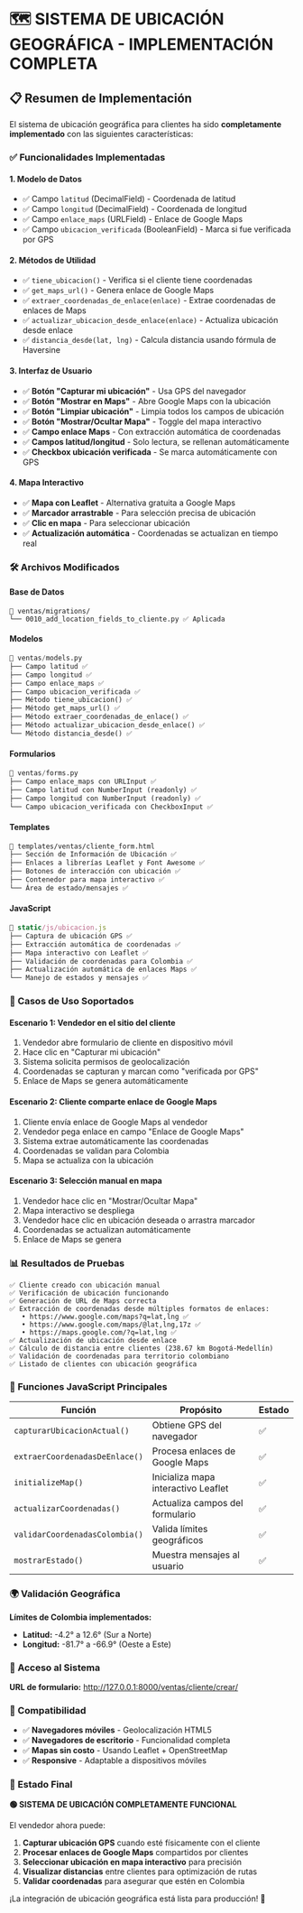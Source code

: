 # 🗺️ SISTEMA DE UBICACIÓN GEOGRÁFICA - IMPLEMENTACIÓN COMPLETA

## 📋 Resumen de Implementación

El sistema de ubicación geográfica para clientes ha sido **completamente implementado** con las siguientes características:

### ✅ Funcionalidades Implementadas

#### 1. **Modelo de Datos**
- ✅ Campo `latitud` (DecimalField) - Coordenada de latitud
- ✅ Campo `longitud` (DecimalField) - Coordenada de longitud  
- ✅ Campo `enlace_maps` (URLField) - Enlace de Google Maps
- ✅ Campo `ubicacion_verificada` (BooleanField) - Marca si fue verificada por GPS

#### 2. **Métodos de Utilidad**
- ✅ `tiene_ubicacion()` - Verifica si el cliente tiene coordenadas
- ✅ `get_maps_url()` - Genera enlace de Google Maps
- ✅ `extraer_coordenadas_de_enlace(enlace)` - Extrae coordenadas de enlaces de Maps
- ✅ `actualizar_ubicacion_desde_enlace(enlace)` - Actualiza ubicación desde enlace
- ✅ `distancia_desde(lat, lng)` - Calcula distancia usando fórmula de Haversine

#### 3. **Interfaz de Usuario**
- ✅ **Botón "Capturar mi ubicación"** - Usa GPS del navegador
- ✅ **Botón "Mostrar en Maps"** - Abre Google Maps con la ubicación
- ✅ **Botón "Limpiar ubicación"** - Limpia todos los campos de ubicación
- ✅ **Botón "Mostrar/Ocultar Mapa"** - Toggle del mapa interactivo
- ✅ **Campo enlace Maps** - Con extracción automática de coordenadas
- ✅ **Campos latitud/longitud** - Solo lectura, se rellenan automáticamente
- ✅ **Checkbox ubicación verificada** - Se marca automáticamente con GPS

#### 4. **Mapa Interactivo**
- ✅ **Mapa con Leaflet** - Alternativa gratuita a Google Maps
- ✅ **Marcador arrastrable** - Para selección precisa de ubicación
- ✅ **Clic en mapa** - Para seleccionar ubicación
- ✅ **Actualización automática** - Coordenadas se actualizan en tiempo real

### 🛠️ Archivos Modificados

#### **Base de Datos**
```
📁 ventas/migrations/
└── 0010_add_location_fields_to_cliente.py ✅ Aplicada
```

#### **Modelos**
```python
📄 ventas/models.py
├── Campo latitud ✅
├── Campo longitud ✅
├── Campo enlace_maps ✅
├── Campo ubicacion_verificada ✅
├── Método tiene_ubicacion() ✅
├── Método get_maps_url() ✅
├── Método extraer_coordenadas_de_enlace() ✅
├── Método actualizar_ubicacion_desde_enlace() ✅
└── Método distancia_desde() ✅
```

#### **Formularios**
```python
📄 ventas/forms.py
├── Campo enlace_maps con URLInput ✅
├── Campo latitud con NumberInput (readonly) ✅
├── Campo longitud con NumberInput (readonly) ✅
└── Campo ubicacion_verificada con CheckboxInput ✅
```

#### **Templates**
```html
📄 templates/ventas/cliente_form.html
├── Sección de Información de Ubicación ✅
├── Enlaces a librerías Leaflet y Font Awesome ✅
├── Botones de interacción con ubicación ✅
├── Contenedor para mapa interactivo ✅
└── Área de estado/mensajes ✅
```

#### **JavaScript**
```javascript
📄 static/js/ubicacion.js
├── Captura de ubicación GPS ✅
├── Extracción automática de coordenadas ✅
├── Mapa interactivo con Leaflet ✅
├── Validación de coordenadas para Colombia ✅
├── Actualización automática de enlaces Maps ✅
└── Manejo de estados y mensajes ✅
```

### 🎯 Casos de Uso Soportados

#### **Escenario 1: Vendedor en el sitio del cliente**
1. Vendedor abre formulario de cliente en dispositivo móvil
2. Hace clic en "Capturar mi ubicación"  
3. Sistema solicita permisos de geolocalización
4. Coordenadas se capturan y marcan como "verificada por GPS"
5. Enlace de Maps se genera automáticamente

#### **Escenario 2: Cliente comparte enlace de Google Maps**
1. Cliente envía enlace de Google Maps al vendedor
2. Vendedor pega enlace en campo "Enlace de Google Maps"
3. Sistema extrae automáticamente las coordenadas
4. Coordenadas se validan para Colombia
5. Mapa se actualiza con la ubicación

#### **Escenario 3: Selección manual en mapa**
1. Vendedor hace clic en "Mostrar/Ocultar Mapa"
2. Mapa interactivo se despliega
3. Vendedor hace clic en ubicación deseada o arrastra marcador
4. Coordenadas se actualizan automáticamente
5. Enlace de Maps se genera

### 📊 Resultados de Pruebas

```
✅ Cliente creado con ubicación manual
✅ Verificación de ubicación funcionando
✅ Generación de URL de Maps correcta
✅ Extracción de coordenadas desde múltiples formatos de enlaces:
   • https://www.google.com/maps?q=lat,lng ✅
   • https://www.google.com/maps/@lat,lng,17z ✅  
   • https://maps.google.com/?q=lat,lng ✅
✅ Actualización de ubicación desde enlace
✅ Cálculo de distancia entre clientes (238.67 km Bogotá-Medellín)
✅ Validación de coordenadas para territorio colombiano
✅ Listado de clientes con ubicación geográfica
```

### 🔧 Funciones JavaScript Principales

| Función | Propósito | Estado |
|---------|-----------|---------|
| `capturarUbicacionActual()` | Obtiene GPS del navegador | ✅ |
| `extraerCoordenadasDeEnlace()` | Procesa enlaces de Google Maps | ✅ |
| `initializeMap()` | Inicializa mapa interactivo Leaflet | ✅ |
| `actualizarCoordenadas()` | Actualiza campos del formulario | ✅ |
| `validarCoordenadasColombia()` | Valida límites geográficos | ✅ |
| `mostrarEstado()` | Muestra mensajes al usuario | ✅ |

### 🌍 Validación Geográfica

**Límites de Colombia implementados:**
- **Latitud:** -4.2° a 12.6° (Sur a Norte)
- **Longitud:** -81.7° a -66.9° (Oeste a Este)

### 🚀 Acceso al Sistema

**URL de formulario:** http://127.0.0.1:8000/ventas/cliente/crear/

### 📱 Compatibilidad

- ✅ **Navegadores móviles** - Geolocalización HTML5
- ✅ **Navegadores de escritorio** - Funcionalidad completa
- ✅ **Mapas sin costo** - Usando Leaflet + OpenStreetMap
- ✅ **Responsive** - Adaptable a dispositivos móviles

### 🎉 Estado Final

**🟢 SISTEMA DE UBICACIÓN COMPLETAMENTE FUNCIONAL**

El vendedor ahora puede:
1. **Capturar ubicación GPS** cuando esté físicamente con el cliente
2. **Procesar enlaces de Google Maps** compartidos por clientes
3. **Seleccionar ubicación en mapa interactivo** para precisión
4. **Visualizar distancias** entre clientes para optimización de rutas
5. **Validar coordenadas** para asegurar que estén en Colombia

¡La integración de ubicación geográfica está lista para producción! 🎯